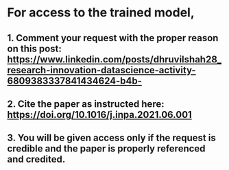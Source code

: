 # For access to the trained model,
## 1. Comment your request with the proper reason on this post: https://www.linkedin.com/posts/dhruvilshah28_research-innovation-datascience-activity-6809383337841434624-b4b-
## 2. Cite the paper as instructed here: https://doi.org/10.1016/j.inpa.2021.06.001
## 3. You will be given access only if the request is credible and the paper is properly referenced and credited.